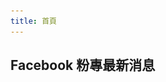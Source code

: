 ```yaml
---
title: 首頁
---
```


## Facebook 粉專最新消息

<ul id="fb_posts">
</ul>

<script>
	fetch('https://graph.facebook.com/ntnustua/posts?access_token=1767756620111473|jyBfjNiktbQfB5vjEXTTz_zCFzs').then(function(response) {
		return response.json();
	}).then( (posts) => {
		var content = "";
		var last_msg = "";
		var post_num = 0;
		posts.data.forEach( (post, index) => {
			//console.log(post);
			if(post.story !== undefined || post_num >= 6)
				return "!!!";

				if (post.message) {
				last_msg = msg;
				var msg = post.message
					.replace(/&/g, "&amp;")
					.replace(/</g, "&lt;")
					.replace(/>/g, "&gt;")
					.replace(/"/g, "&quot;")
					.replace(/'/g, "&#039;");

				msg = msg.length > 150 ? (msg.slice(0, 150) + "..." ): msg;

				var post_id = post.id.split("_")[1];
				content += `
				<li class="post">
					<a href="http://facebook.com/ntnustua/posts/${post_id}">
						<p>
							<img src="/image/loud.svg" alt="" width="40" height="40">
							${msg}
						</p>
					</a>
				</li>`;
				}
				post_num += 1;
			});
			return content;
		})
		.catch(function(err) {
			return "<p>請點選標題連結以觀看社團貼文！</p>";
		}).then(function (content) {
			document.getElementById('fb_posts').innerHTML += content;
		});
</script>
